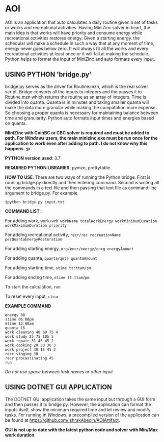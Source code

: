 # AOI
AOI is an application that auto calculates a daily routine given a set of tasks or works and recreational activities. Having MiniZinc solver in heart, the main idea is that works will have priority and consume energy while recreational activities restores energy. Given a starting energy. the schedular will make a schedule in such a way that at any moment of time, energy never goes below zero. It will always fit all the works and every recreational activities at least once or it will fail at making the schedule. Python helps to format the input of MiniZinc and auto formats every input.

USING PYTHON 'bridge.py'
--------------------------------------------------------------------
bridge.py serves as the driver for Routine.mzn, which is the real solver script. Bridge converts all the inputs to integers and the passes it to Routine.mzn which returns the routine as an array of integers. Time is divided into quanta. Quanta is in minutes and taking smaller quanta will make the data more granular while making the computation more expense. So choosing a proper quanta is necessary for maintaining balance between time and granularity. Python auto formats input times and energies based on quanta.

**MiniZinc with CoinBC or CBC solver is required and must be added to path. For *Windows* users, the main minizinc.exe must be run once for the application to work even after adding to path. I do not know why this happens. ;p**

**PYTHON version used**: 3.7

**REQUIRED PYTHON LIBRARIES**:
pymzn, prettytable

**HOW TO USE**:
There are two ways of running the Python bridge. First is running bridge.py directly and then entering command. Second is writing all the commands in a text file and then passing that text file as command line argument to bridge.py. For example,

`$python bridge.py input.txt`

**COMMAND LIST**:

For adding work, `work/wrk workName totalWorkEnergy workMinimumDuration workMaximumDuration priority`

For adding recreational activity, `recr/rec recreationName perQuantaEnergyRestoration`

For adding starting energy, `nrg/ener/energy/enrg energyAmount`

For adding quanta, `quanta/qnta quantaAmount`

For adding starting time, `stime tt:ttam/pm`

For adding ending time, `etime tt:ttam/pm`

To start the calculation, `run`

To reset every input, `clear`

**EXAMPLE COMMAND**
```
energy 80
stime 06:00pm
etime 12:00am
quanta 15
work cleaning 48 60 75 4
work study 25 75 105 5
work repair 51 45 45 2
work cooking 20 30 30 3
work project 30 15 45 2
recr singing 30
recr procastinating 45
run
```
*Do not use space between task names or other input*

USING DOTNET GUI APPLICATION
----------------------------------------------------------------------
The DOTNET GUI application takes the same input but through a GUI form and then passes it to bridge.py. However, the application can format the inputs itself, show the minimum required time and let review and modify tasks. For running in *Windows*, a precompiled version of the application can be found at https://github.com/IshrakAbedin/AOIArtifact.

**GUI is not up to date with the latest python code and solver with Min/Max work duration**